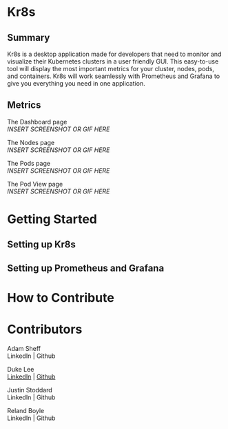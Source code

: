 # Kr8s

## Summary

Kr8s is a desktop application made for developers that need to monitor and visualize their Kubernetes clusters in a user friendly GUI. This easy-to-use tool will display the most important metrics for your cluster, nodes, pods, and containers. Kr8s will work seamlessly with Prometheus and Grafana to give you everything you need in one application.

## Metrics

The Dashboard page  
_INSERT SCREENSHOT OR GIF HERE_

The Nodes page  
_INSERT SCREENSHOT OR GIF HERE_

The Pods page  
_INSERT SCREENSHOT OR GIF HERE_

The Pod View page  
_INSERT SCREENSHOT OR GIF HERE_

# Getting Started

## Setting up Kr8s

## Setting up Prometheus and Grafana

# How to Contribute

# Contributors

Adam Sheff  
LinkedIn | Github

Duke Lee  
[LinkedIn](https://www.linkedin.com/in/duke-lee) | [Github](https://github.com/dukelee11)

Justin Stoddard  
LinkedIn | Github

Reland Boyle  
LinkedIn | Github

